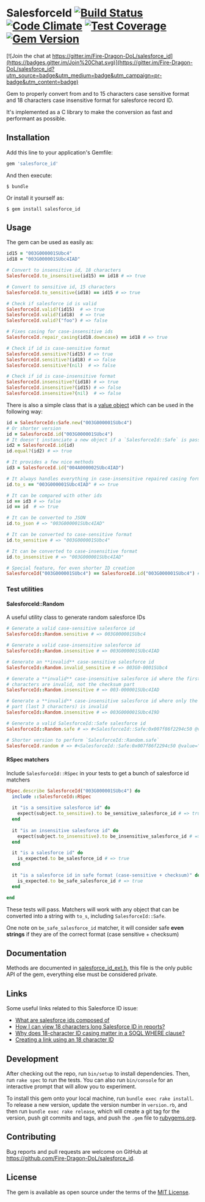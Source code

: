 # SalesforceId [![Build Status](https://api.travis-ci.org/plataformatec/devise.svg?branch=master)](https://travis-ci.org/Fire-Dragon-DoL/salesforce_id.svg?branch=master) [![Code Climate](https://codeclimate.com/github/Fire-Dragon-DoL/salesforce_id/badges/gpa.svg)](https://codeclimate.com/github/Fire-Dragon-DoL/salesforce_id) [![Test Coverage](https://codeclimate.com/github/Fire-Dragon-DoL/salesforce_id/badges/coverage.svg)](https://codeclimate.com/github/Fire-Dragon-DoL/salesforce_id/coverage) [![Gem Version](https://badge.fury.io/rb/salesforce_id.svg)](https://badge.fury.io/rb/salesforce_id)

[![Join the chat at https://gitter.im/Fire-Dragon-DoL/salesforce_id](https://badges.gitter.im/Join%20Chat.svg)](https://gitter.im/Fire-Dragon-DoL/salesforce_id?utm_source=badge&utm_medium=badge&utm_campaign=pr-badge&utm_content=badge)

Gem to properly convert from and to 15 characters case sensitive format and
18 characters case insensitive format for salesforce record ID.

It's implemented as a C library to make the conversion as fast and performant
as possible.

## Installation

Add this line to your application's Gemfile:

```ruby
gem 'salesforce_id'
```

And then execute:

    $ bundle

Or install it yourself as:

    $ gem install salesforce_id

## Usage

The gem can be used as easily as:

```ruby
id15 = "003G000001SUbc4"
id18 = "003G000001SUbc4IAD"

# Convert to insensitive id, 18 characters
SalesforceId.to_insensitive(id15) == id18 # => true

# Convert to sensitive id, 15 characters
SalesforceId.to_sensitive(id18) == id15 # => true

# Check if salesforce id is valid
SalesforceId.valid?(id15)  # => true
SalesforceId.valid?(id18)  # => true
SalesforceId.valid?("foo") # => false

# Fixes casing for case-insensitive ids
SalesforceId.repair_casing(id18.downcase) == id18 # => true

# Check if id is case-sensitive format
SalesforceId.sensitive?(id15) # => true
SalesforceId.sensitive?(id18) # => false
SalesforceId.sensitive?(nil)  # => false

# Check if id is case-insensitive format
SalesforceId.insensitive?(id18) # => true
SalesforceId.insensitive?(id15) # => false
SalesforceId.insensitive?(nil)  # => false
```

There is also a simple class that is a [value object](http://www.sitepoint.com/value-objects-explained-with-ruby/) which can be used in the following way:

```ruby
id = SalesforceId::Safe.new("003G000001SUbc4")
# Or shorter version
id = SalesforceId.id("003G000001SUbc4")
# It doesn't instanciate a new object if a `SalesforceId::Safe` is passed
id2 = SalesforceId.id(id)
id.equal?(id2) # => true

# It provides a few nice methods
id3 = SalesforceId.id("004A000002SUbc4IAD")

# It always handles everything in case-insensitive repaired casing format
id.to_s == "003G000001SUbc4IAD" # => true

# It can be compared with other ids
id == id3 # => false
id == id  # => true

# It can be converted to JSON
id.to_json # => "003G000001SUbc4IAD"

# It can be converted to case-sensitive format
id.to_sensitive # => "003G000001SUbc4"

# It can be converted to case-insensitive format
id.to_insensitive # => "003G000001SUbc4IAD"

# Special feature, for even shorter ID creation
SalesforceId("003G000001SUbc4") == SalesforceId.id("003G000001SUbc4") # => true
```

### Test utilities

#### SalesforceId::Random

A useful utility class to generate random salesforce IDs

```ruby
# Generate a valid case-sensitive salesforce id
SalesforceId::Random.sensitive # => 003G000001SUbc4

# Generate a valid case-insensitive salesforce id
SalesforceId::Random.insensitive # => 003G000001SUbc4IAD

# Generate an **invalid** case-sensitive salesforce id
SalesforceId::Random.invalid_sensitive # => 003G0-0001SUbc4

# Generate a **invalid** case-insensitive salesforce id where the first 15
# characters are invalid, not the checksum part
SalesforceId::Random.insensitive # => 003-000001SUbc4IAD

# Generate a **invalid** case-insensitive salesforce id where only the checksum
# part (last 3 characters) is invalid
SalesforceId::Random.insensitive # => 003G000001SUbc4I9D

# Generate a valid SalesforceId::Safe salesforce id
SalesforceId::Random.safe # => #<SalesforceId::Safe:0x007f86f2294c50 @value="003G000001SUbc4IAD">

# Shorter version to perform `SalesforceId::Random.safe`
SalesforceId.random # => #<SalesforceId::Safe:0x007f86f2294c50 @value="003G000001SUbc4IAD">
```

#### RSpec matchers

Include `SalesforceId::RSpec` in your tests to get a bunch of salesforce id
matchers

```ruby
RSpec.describe SalesforceId("003G000001SUbc4") do
  include ::SalesforceId::RSpec
  
  it "is a sensitive salesforce id" do
    expect(subject.to_sensitive).to be_sensitive_salesforce_id # => true
  end
  
  it "is an insensitive salesforce id" do
    expect(subject.to_insensitive).to be_insensitive_salesforce_id # => true
  end

  it "is a salesforce id" do
    is_expected.to be_salesforce_id # => true
  end

  it "is a salesforce id in safe format (case-sensitive + checksum)" do
    is_expected.to be_safe_salesforce_id # => true
  end

end
```

These tests will pass. Matchers will work with any object that can be converted
into a string with `to_s`, including `SalesforceId::Safe`.

One note on `be_safe_salesforce_id` matcher, it will consider safe **even
strings** if they are of the correct format (case sensitive + checksum)

## Documentation

Methods are documented in [salesforce_id_ext.h](https://github.com/Fire-Dragon-DoL/salesforce_id/blob/master/ext/salesforce_id/salesforce_id_ext.h), this file is
the only public API of the gem, everything else must be considered private.

## Links

Some useful links related to this Salesforce ID issue:

- [What are salesforce ids composed of](http://salesforce.stackexchange.com/questions/1653/what-are-salesforce-ids-composed-of)
- [How I can view 18 characters long Salesforce ID in reports?](https://success.salesforce.com/answers?id=90630000000gy8oAAA)
- [Why does 18-character ID casing matter in a SOQL WHERE clause?](http://salesforce.stackexchange.com/questions/50163/why-does-18-character-id-casing-matter-in-a-soql-where-clause)
- [Creating a link using an 18 character ID](http://salesforce.stackexchange.com/questions/9568/creating-a-link-using-an-18-character-id/9569#9569)

## Development

After checking out the repo, run `bin/setup` to install dependencies. Then, run `rake spec` to run the tests. You can also run `bin/console` for an interactive prompt that will allow you to experiment.

To install this gem onto your local machine, run `bundle exec rake install`. To release a new version, update the version number in `version.rb`, and then run `bundle exec rake release`, which will create a git tag for the version, push git commits and tags, and push the `.gem` file to [rubygems.org](https://rubygems.org).

## Contributing

Bug reports and pull requests are welcome on GitHub at https://github.com/Fire-Dragon-DoL/salesforce_id.


## License

The gem is available as open source under the terms of the [MIT License](http://opensource.org/licenses/MIT).

